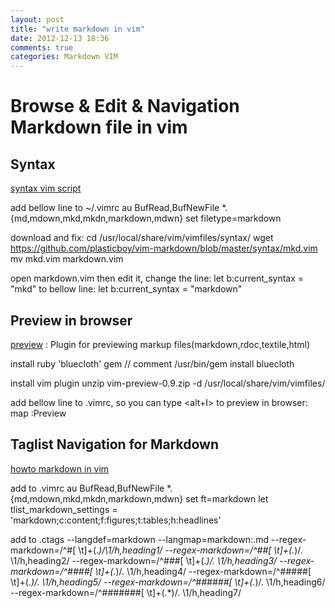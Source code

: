```yaml
---
layout: post
title: "write markdown in vim"
date: 2012-12-13 18:36
comments: true
categories: Markdown VIM
---
```



# Browse & Edit & Navigation Markdown file in vim

## Syntax

[syntax vim script][s1]

add bellow line to ~/.vimrc
    au BufRead,BufNewFile *.{md,mdown,mkd,mkdn,markdown,mdwn} set filetype=markdown
<!--more-->

download and fix:
    cd /usr/local/share/vim/vimfiles/syntax/
    wget https://github.com/plasticboy/vim-markdown/blob/master/syntax/mkd.vim
    mv mkd.vim markdown.vim

open markdown.vim then edit it,
change the line:
    let b:current_syntax = "mkd"
to bellow line:
    let b:current_syntax = "markdown"

[s1]: https://github.com/plasticboy/vim-markdown/blob/master/syntax/mkd.vim


## Preview in browser

[preview][p1] : Plugin for previewing markup files(markdown,rdoc,textile,html)

install ruby 'bluecloth' gem
    // comment
    /usr/bin/gem install bluecloth

install vim plugin
    unzip vim-preview-0.9.zip -d /usr/local/share/vim/vimfiles/

add bellow line to .vimrc, so you can type <alt+I> to preview in browser:
    map <A-i> :Preview<cr>

[p1]: http://www.vim.org/scripts/script.php?script_id=3344


## Taglist Navigation for Markdown

[howto markdown in vim][t1]

add to .vimrc
    au BufRead,BufNewFile *.{md,mdown,mkd,mkdn,markdown,mdwn} set ft=markdown
    let tlist_markdown_settings = 'markdown;c:content;f:figures;t:tables;h:headlines'

add to .ctags
    --langdef=markdown
    --langmap=markdown:.md
    --regex-markdown=/^#[ \t]+(.*)/\1/h,heading1/
    --regex-markdown=/^##[ \t]+(.*)/.  \1/h,heading2/
    --regex-markdown=/^###[ \t]+(.*)/.    \1/h,heading3/
    --regex-markdown=/^####[ \t]+(.*)/.      \1/h,heading4/
    --regex-markdown=/^#####[ \t]+(.*)/.        \1/h,heading5/
    --regex-markdown=/^######[ \t]+(.*)/.          \1/h,heading6/
    --regex-markdown=/^#######[ \t]+(.*)/.            \1/h,heading7/

[t1]: https://github.com/hupili/evermd/tree/master/doc/howto-markdown-in-vim
